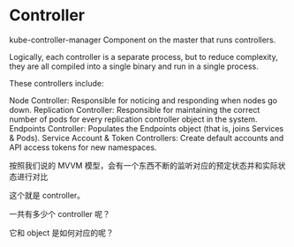 # Controller

kube-controller-manager
Component on the master that runs controllers.

Logically, each controller is a separate process, but to reduce complexity, they are all compiled into a single binary and run in a single process.

These controllers include:

Node Controller: Responsible for noticing and responding when nodes go down.
Replication Controller: Responsible for maintaining the correct number of pods for every replication controller object in the system.
Endpoints Controller: Populates the Endpoints object (that is, joins Services & Pods).
Service Account & Token Controllers: Create default accounts and API access tokens for new namespaces.

按照我们说的 MVVM 模型，会有一个东西不断的监听对应的预定状态并和实际状态进行对比

这个就是 controller。

一共有多少个 controller 呢？

它和 object 是如何对应的呢？

